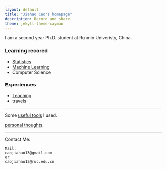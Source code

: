 ```yaml
---
layout: default
title: "Jiahao Cao's homepage"
description: Record and share
theme: jekyll-theme-cayman
---
```



I am a second year Ph.D. student at Renmin Univeristy, China.


### Learning recored
- [Statistics](./Statistics/Statistics.html)
- [Machine Learning](./Machine_Learning/Machine_Learning.html)
- Computer Science


### Experiences
* [Teaching](./Teaching/Teaching.html)
* travels
---
Some [useful tools](./myTools/myTools.html) I used.




[personal thoughts](./Personal_Thoughts/Personal_Thoughts.html).

---
Contact Me:

```
Mail:
caojiahao13@gmail.com
or
caojiahao13@ruc.edu.cn
```
